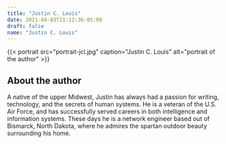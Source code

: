 ```yaml
---
title: "Justin C. Louis"
date: 2021-04-03T21:12:36-05:00
draft: false
name: "Justin C. Louis"
---
```


{{< portrait src="portrait-jcl.jpg" caption="Justin C. Louis" alt="portrait of the author" >}}

## About the author

A native of the upper Midwest, Justin has always had a passion for writing,
technology, and the secrets of human systems. He is a veteran of the U.S. Air
Force, and has successfully served careers in both intelligence and information
systems. These days he is a network engineer based out of Bismarck, North
Dakota, where he admires the spartan outdoor beauty surrounding his home.
